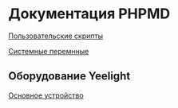 # Документация PHPMD

[Пользовательские скрипты](userscripts.md)

[Системные перемнные](variables.md)

## Оборудование Yeelight
[Основное устройство](yeelight/GenericDevice.md)